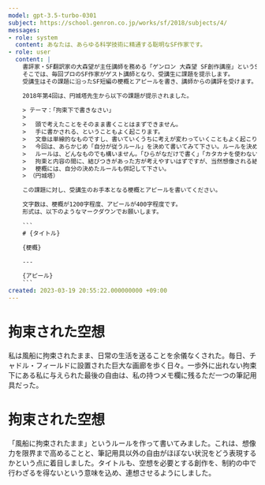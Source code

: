 ```yaml
---
model: gpt-3.5-turbo-0301
subject: https://school.genron.co.jp/works/sf/2018/subjects/4/
messages:
- role: system
  content: あなたは、あらゆる科学技術に精通する聡明なSF作家です。
- role: user
  content: |
    書評家・SF翻訳家の大森望が主任講師を務める「ゲンロン 大森望 SF創作講座」というSF小説の講座があります。
    そこでは、毎回プロのSF作家がゲスト講師となり、受講生に課題を提示します。
    受講生はその課題に沿ったSF短編の梗概とアピールを書き、講師からの講評を受けます。

    2018年第4回は、円城塔先生から以下の課題が提示されました。

    > テーマ：「拘束下で書きなさい」
    >
    > 　頭で考えたことをそのまま書くことはまずできません。
    > 　手に書かされる、ということもよく起こります。
    > 　文章は単線的なものですし、書いていくうちに考えが変わっていくこともよく起こります。
    > 　今回は、あらかじめ「自分が従うルール」を決めて書いてみて下さい。ルールを決めることによって、書けるようになること、書けなくなることがあると実感できれば、創作の幅は広がるでしょう。
    > 　ルールは、どんなものでも構いません。「ひらがなだけで書く」「カタカナを使わない」「読点を使用しない」「約物を利用しない」「改行しない」といった、文字に関するものでも構いませんし、「書簡体で書く」「手記のように書く」「話しかけるように書く」「擬古文で書く」「方言で書く」「自作言語で書く」といった文体に関するものでも構いませんし「人称代名詞を用いない」「現在形だけで書く」「五七調で書く」「従属節を利用しない」といったものでも構いません。「一行の文字数がフィボナッチ数列のように増えていく」とか「文頭の文字を拾っていくと、別の文章になる」であるとか「10文字×10文字の格子をいくつも埋める」、「使える文字の種類が一つずつ減っていく」でも、「風景描写しかせずに人物はでてこない」等、とにかくなんでも構わないので、自分が従わなければならない拘束を決めてから書いてみて下さい。文章に対してだけではなく、「48時間眠らずにいたあとに書く」「逆立ちして書く」「水中で書く」「一度も原稿を見ないで書く」「後ろ手に縛られたまま書く」など、書き手自身に課せられる拘束も可とします。
    > 　拘束と内容の間に、結びつきがあった方が考えやすいはずですが、当然想像される結びつきをあえて断ち切るという手もあります。
    > 　梗概には、自分の決めたルールも併記して下さい。
    > （円城塔）

    この課題に対し、受講生のお手本となる梗概とアピールを書いてください。

    文字数は、梗概が1200字程度、アピールが400字程度です。
    形式は、以下のようなマークダウンでお願いします。

    ```
    # {タイトル}

    {梗概}

    ---

    {アピール}
    ```
created: 2023-03-19 20:55:22.000000000 +09:00
---
```

# 拘束された空想

私は風船に拘束されたまま、日常の生活を送ることを余儀なくされた。毎日、チャドル・フィールドに設置された巨大な画廊を歩く日々。一歩外に出れない拘束下にある私に与えられた最後の自由は、私の持つメモ欄に残るただ一つの筆記用具だった。

# 拘束された空想

「風船に拘束されたまま」というルールを作って書いてみました。これは、想像力を限界まで高めることと、筆記用具以外の自由がほぼない状況をどう表現するかという点に着目しました。タイトルも、空想を必要とする創作を、制約の中で行わざるを得ないという意味を込め、連想させるようにしました。
